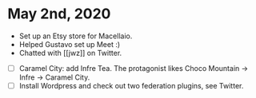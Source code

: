 # May 2nd, 2020
- Set up an Etsy store for Macellaio.
- Helped Gustavo set up Meet :)
- Chatted with [[jwz]] on Twitter.
- [ ] Caramel City: add Infre Tea. The protagonist likes Choco Mountain -> Infre -> Caramel City.
- [ ] Install Wordpress and check out two federation plugins, see Twitter.
